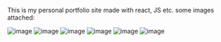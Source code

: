This is my personal portfolio site made with react, JS etc.
some images attached:

![image](https://github.com/naman478/_portfolio/assets/111689566/eaa6a09f-edc5-4bd9-9571-7df75064f8a7)
![image](https://github.com/naman478/_portfolio/assets/111689566/18ad1d01-1886-44be-a0dd-d3141151760f)
![image](https://github.com/naman478/_portfolio/assets/111689566/f8fe2c82-8bfc-490e-9e2e-0568419ea2dc)
![image](https://github.com/naman478/_portfolio/assets/111689566/b7bb4dc4-5334-48c9-8e87-6336d021f1e2)
![image](https://github.com/naman478/_portfolio/assets/111689566/97a0bb3d-fc5d-4b34-b5e1-b65e58efcc7e)
![image](https://github.com/naman478/_portfolio/assets/111689566/2c7e42ec-38eb-4eec-b352-d6ee6163b99d)


